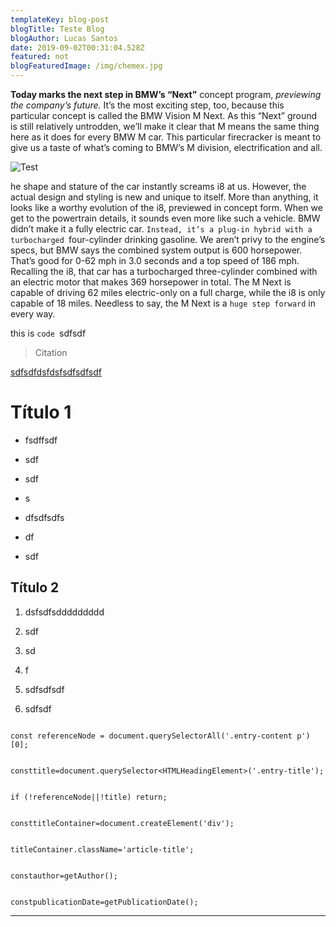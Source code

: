 ```yaml
---
templateKey: blog-post
blogTitle: Teste Blog
blogAuthor: Lucas Santos
date: 2019-09-02T00:31:04.528Z
featured: not
blogFeaturedImage: /img/chemex.jpg
---
```


  **Today marks the next step in BMW’s “Next”** concept program, _previewing the
  company’s future._ It’s the most exciting step, too, because this particular
  concept is called the BMW Vision M Next. As this “Next” ground is still
  relatively untrodden, we’ll make it clear that M means the same thing here as
  it does for every BMW M car. This particular firecracker is meant to give us a
  taste of what’s coming to BMW’s M division, electrification and all.


  ![](/img/chemex.jpg "Test")


  he shape and stature of the car instantly screams i8 at us. However, the
  actual design and styling is new and unique to itself. More than anything, it
  looks like a worthy evolution of the i8, previewed in concept form. When we
  get to the powertrain details, it sounds even more like such a vehicle. BMW
  didn’t make it a fully electric car. `Instead, it’s a plug-in hybrid with a
  turbocharged `four-cylinder drinking gasoline. We aren’t privy to the engine’s
  specs, but BMW says the combined system output is 600 horsepower. That’s good
  for 0-62 mph in 3.0 seconds and a top speed of 186 mph. Recalling the i8, that
  car has a turbocharged three-cylinder combined with an electric motor that
  makes 369 horsepower in total. The M Next is capable of driving 62 miles
  electric-only on a full charge, while the i8 is only capable of 18 miles.
  Needless to say, the M Next is a `huge step forward` in every way.


  this is `code `sdfsdf


  > Citation


  [sdfsdfdsfdsfsdfsdfsdf](fsdfsdfsdf)


  # Título 1


  * fsdffsdf

  * sdf

  * sdf

  * s

  * dfsdfsdfs

  * df

  * sdf


  ## Título 2


  1. dsfsdfsddddddddd

  2. sdf

  3. sd

  4. f

  5. sdfsdfsdf

  6. sdfsdf



  ```

  const referenceNode = document.querySelectorAll('.entry-content p')[0];


  consttitle=document.querySelector<HTMLHeadingElement>('.entry-title');


  if (!referenceNode||!title) return;


  consttitleContainer=document.createElement('div');


  titleContainer.className='article-title';


  constauthor=getAuthor();


  constpublicationDate=getPublicationDate();

  ```
---

